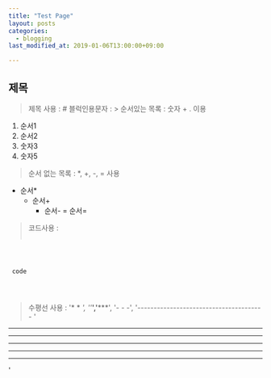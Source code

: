 ```yaml
---
title: "Test Page"
layout: posts
categories:
  - blogging
last_modified_at: 2019-01-06T13:00:00+09:00

---
```


## 제목

> 제목 사용 : #
> 블럭인용문자 : >
> 순서있는 목록 : 숫자 + . 이용
1. 순서1
2. 순서2
3. 숫자3
5. 숫자5

> 순서 없는 목록 : *, +, -, = 사용
* 순서*
  + 순서+
    - 순서-
      = 순서=

> 코드사용 : <pre><code></code></pre>

<pre>
  <code>
    <p> code </p>
  </code>
</pre>

> 수평선 사용 : '* * *', ''***','*****', '- - -', '--------------------------------------- '
* * *
***
*****
- - -
---------------------------------------
'
